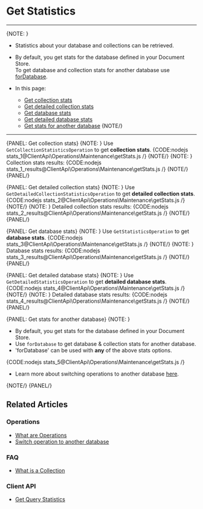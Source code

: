 # Get Statistics

---

{NOTE: }

* Statistics about your database and collections can be retrieved.

* By default, you get stats for the database defined in your Document Store.   
  To get database and collection stats for another database use [forDatabase](../../../client-api/operations/maintenance/get-stats#get-stats-for-another-database).

* In this page:
    * [Get collection stats](../../../client-api/operations/maintenance/get-stats#get-collection-stats)
    * [Get detailed collection stats](../../../client-api/operations/maintenance/get-stats#get-detailed-collection-stats)
    * [Get database stats](../../../client-api/operations/maintenance/get-stats#get-database-stats)
    * [Get detailed database stats](../../../client-api/operations/maintenance/get-stats#get-detailed-database-stats)
    * [Get stats for another database](../../../client-api/operations/maintenance/get-stats#get-stats-for-another-database)
{NOTE/}

---

{PANEL: Get collection stats}
{NOTE: }
Use `GetCollectionStatisticsOperation` to get __collection stats__.
{CODE:nodejs stats_1@ClientApi\Operations\Maintenance\getStats.js /}
{NOTE/}
{NOTE: }
Collection stats results:
{CODE:nodejs stats_1_results@ClientApi\Operations\Maintenance\getStats.js /}
{NOTE/}
{PANEL/}

{PANEL: Get detailed collection stats}
{NOTE: }
Use `GetDetailedCollectionStatisticsOperation` to get __detailed collection stats__.
{CODE:nodejs stats_2@ClientApi\Operations\Maintenance\getStats.js /}
{NOTE/}
{NOTE: }
Detailed collection stats results:
{CODE:nodejs stats_2_results@ClientApi\Operations\Maintenance\getStats.js /}
{NOTE/}
{PANEL/}

{PANEL: Get database stats}
{NOTE: }
Use `GetStatisticsOperation` to get __database stats__.
{CODE:nodejs stats_3@ClientApi\Operations\Maintenance\getStats.js /}
{NOTE/}
{NOTE: }
Database stats results:
{CODE:nodejs stats_3_results@ClientApi\Operations\Maintenance\getStats.js /}
{NOTE/}
{PANEL/}

{PANEL: Get detailed database stats}
{NOTE: }
Use `GetDetailedStatisticsOperation` to get __detailed database stats__.
{CODE:nodejs stats_4@ClientApi\Operations\Maintenance\getStats.js /}
{NOTE/}
{NOTE: }
Detailed database stats results:
{CODE:nodejs stats_4_results@ClientApi\Operations\Maintenance\getStats.js /}
{NOTE/}
{PANEL/}

{PANEL: Get stats for another database}
{NOTE: }

* By default, you get stats for the database defined in your Document Store.
* Use `forDatabase` to get database & collection stats for another database.
* 'forDatabase' can be used with __any__ of the above stats options.
 
{CODE:nodejs stats_5@ClientApi\Operations\Maintenance\getStats.js /}

* Learn more about switching operations to another database [here](../../../client-api/operations/how-to/switch-operations-to-a-different-database).

{NOTE/}
{PANEL/}

## Related Articles

### Operations

- [What are Operations](../../../client-api/operations/what-are-operations)
- [Switch operation to another database](../../../client-api/operations/how-to/switch-operations-to-a-different-database)

### FAQ

- [What is a Collection](../../../client-api/faq/what-is-a-collection)

### Client API

- [Get Query Statistics](../../../client-api/session/querying/how-to-get-query-statistics)  
